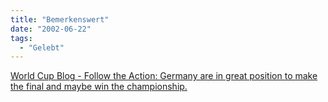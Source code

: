 ```yaml
---
title: "Bemerkenswert"
date: "2002-06-22"
tags:
  - "Gelebt"
---
```


[World Cup Blog - Follow the Action: Germany are in great position to make the final and maybe win the championship.](http://www.worldcupblog.org/wcarchives/000261.html#000261)
